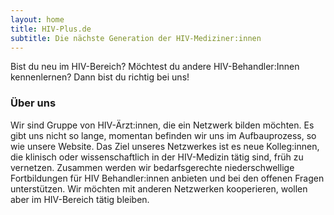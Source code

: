 ```yaml
---
layout: home
title: HIV-Plus.de
subtitle: Die nächste Generation der HIV-Mediziner:innen
---
```


Bist du neu im HIV-Bereich? Möchtest du andere HIV-Behandler:Innen kennenlernen? 
Dann bist du richtig bei uns!

### Über uns
Wir sind Gruppe von HIV-Ärzt:innen, die ein Netzwerk bilden möchten.
Es gibt uns nicht so lange, momentan befinden wir uns im Aufbauprozess, so wie unsere Website.
Das Ziel unseres Netzwerkes ist es neue Kolleg:innen, die klinisch oder wissenschaftlich in der HIV-Medizin tätig sind, früh zu vernetzen.
Zusammen werden wir bedarfsgerechte niederschwellige Fortbildungen für HIV Behandler:innen anbieten und bei den offenen Fragen unterstützen.
Wir möchten mit anderen Netzwerken kooperieren, wollen aber im HIV-Bereich tätig bleiben.

